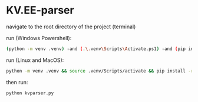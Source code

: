 # KV.EE-parser

navigate to the root directory of the project (terminal)

run (Windows Powershell):
```sh
(python -m venv .venv) -and (.\.venv\Scripts\Activate.ps1) -and (pip install -r requirements.txt)
```

run (Linux and MacOS):
```sh
python -m venv .venv && source .venv/Scripts/activate && pip install -r requirements.txt
```

then run:
```sh
python kvparser.py
```
